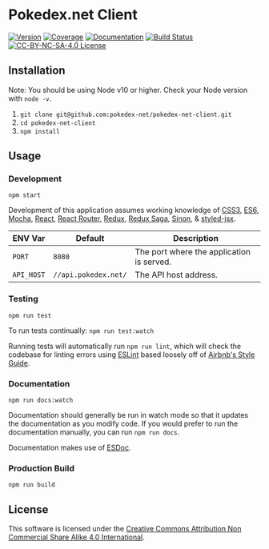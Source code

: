 # Pokedex.net Client

[![Version](https://badge.fury.io/gh/pokedex-net%2Fpokedex-net-client.svg)](https://github.com/pokedex-net/pokedex-net-client)
[![Coverage](https://coveralls.io/repos/github/pokedex-net/pokedex-net-client/badge.svg?branch=master)](https://coveralls.io/github/pokedex-net/pokedex-net-client?branch=master)
[![Documentation](https://pokedex-net.github.io/pokedex-net-client/badge.svg)](https://pokedex-net.github.io/pokedex-net-client/)
[![Build Status](https://circleci.com/gh/pokedex-net/pokedex-net-client/tree/master.svg?style=svg)](https://circleci.com/gh/pokedex-net/pokedex-net-client/tree/master)
[![CC-BY-NC-SA-4.0 License](https://img.shields.io/badge/license-CC--BY--NC--SA--4.0-brightgreen.svg)](https://creativecommons.org/licenses/by-nc-sa/4.0/)


## Installation
Note: You should be using Node v10 or higher. Check your Node version with `node -v`.

1. `git clone git@github.com:pokedex-net/pokedex-net-client.git`
2. `cd pokedex-net-client`
3. `npm install`


## Usage

### Development
`npm start`

Development of this application assumes working knowledge of [CSS3](https://www.w3schools.com/css/default.asp), [ES6](http://es6-features.org), [Mocha](https://mochajs.org/), [React](https://reactjs.org/), [React Router](https://reacttraining.com/react-router/), [Redux](https://redux.js.org/), [Redux Saga](https://github.com/redux-saga/redux-saga), [Sinon](https://sinonjs.org/), & [styled-jsx](https://github.com/zeit/styled-jsx).

ENV Var | Default | Description
------- | ------- | -----------
`PORT` | `8080` | The port where the application is served.
`API_HOST` | `//api.pokedex.net/` | The API host address.


### Testing
`npm run test`

To run tests continually: `npm run test:watch`

Running tests will automatically run `npm run lint`, which will check the codebase for linting errors using [ESLint](https://eslint.org/) based loosely off of [Airbnb's Style Guide](https://github.com/airbnb/javascript).


### Documentation
`npm run docs:watch`

Documentation should generally be run in watch mode so that it updates the documentation as you modify code. If you would prefer to run the documentation manually, you can run `npm run docs`.

Documentation makes use of [ESDoc](https://esdoc.org/).


### Production Build
`npm run build`


## License
This software is licensed under the [Creative Commons Attribution Non Commercial Share Alike 4.0 International](https://creativecommons.org/licenses/by-nc-sa/4.0/legalcode).
